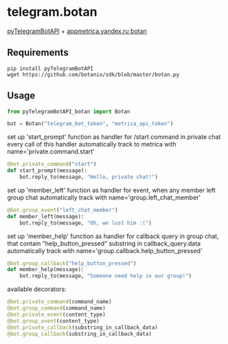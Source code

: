 # telegram.botan

[pyTelegramBotAPI](https://github.com/eternnoir/pyTelegramBotAPI) + [appmetrica.yandex.ru botan](https://github.com/botanio/sdk)

## Requirements

```
pip install pyTelegramBotAPI
wget https://github.com/botanio/sdk/blob/master/botan.py
```

## Usage

```python
from pyTelegramBotAPI_botan import Botan

bot = Botan("telegram_bot_token", "metrica_api_token")
```

set up 'start_prompt' function as handler for /start command in private chat
every call of this handler automatically track to metrica with name='private.command.start'

```python
@bot.private_command("start")
def start_prompt(message):
    bot.reply_to(message, "Hello, private chat!")
```

set up 'member_left' function as handler for event, when any member left group chat
automatically track with name='group.left_chat_member'

```python
@bot.group_event("left_chat_member")
def member_left(message):
    bot.reply_to(message, "Oh, we lost him :(")
```

set up 'member_help' function as handler for callback query in group chat,
that contain "help_button_pressed" substring in callback_query.data
automatically track with name='group.callback.help_button_pressed'

```python
@bot.group_callback("help_button_pressed")
def member_help(message):
    bot.reply_to(message, "Someone need help in our group!")
```

available decorators:

```python
@bot.private_command(command_name)
@bot.group_command(command_name)
@bot.private_event(content_type)
@bot.group_event(content_type)
@bot.private_callback(substring_in_callback_data)
@bot.group_callback(substring_in_callback_data)
```
